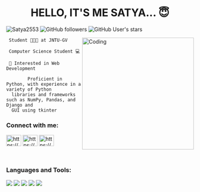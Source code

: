 <h1 align="center"><b>HELLO, IT'S ME SATYA... 😇</b></h1>

 <img src="https://komarev.com/ghpvc/?username=Satya2553&label=Profile%20views&color=0e75b6&style=flat" alt="Satya2553" /> ![GitHub followers](https://img.shields.io/github/followers/Satya2553) ![GitHub User's stars](https://img.shields.io/github/stars/Satya2553)

<img align="right" alt="Coding" width="300" src="https://media.istockphoto.com/id/1371339413/photo/co-working-team-meeting-concept-businessman-using-smart-phone-and-digital-tablet-and-laptop.jpg?b=1&s=170667a&w=0&k=20&c=GnW36mPEYr3TRpPZNLtT75u8v2HOczvRxGckWUN3hVg=">
     
     Student 🧑🏻‍🎓 at JNTU-GV
     
     Computer Science Student 💻
     
     👀 Interested in Web Development
     
            Proficient in Python, with experience in a variety of Python
      libraries and frameworks such as NumPy, Pandas, and Django and 
      GUI using tkinter


<h3 align="left">Connect with me:</h3>
<p align="left">
<a href="https://www.linkedin.com/in/mareedu-satyanarayana-686b54205" target="blank"><img align="center" src="https://cdn-icons-png.flaticon.com/512/145/145807.png" alt="https://www.linkedin.com/in/mareedu-satyanarayana-686b54205/" height="30" width="40" /></a>
<a href="https://www.facebook.com/satyanarayana.m.9047" target="blank"><img align="center" src="https://cdn1.iconfinder.com/data/icons/logotypes/32/circle-facebook_-512.png" alt="https://www.facebook.com/satyanarayana.m.9047" height="30" width="40" /></a>
<a href="https://www.instagram.com/satyanarayana._.m/" target="blank"><img align="center" src="https://w7.pngwing.com/pngs/722/1011/png-transparent-logo-icon-instagram-logo-instagram-logo-purple-violet-text-thumbnail.png" alt="https://www.instagram.com/satyanarayana._.m/" height="30" width="40" /></a>
</p><br> 

<h3 align="left">Languages and Tools:</h3>

<img src="https://img.shields.io/badge/HTML5-E34F26?style=for-the-badge&logo=html5&logoColor=white"> <img src="https://img.shields.io/badge/CSS3-1572B6?style=for-the-badge&logo=css3&logoColor=white"> <img src="https://img.shields.io/badge/JavaScript-323330?style=for-the-badge&logo=javascript&logoColor=F7DF1E"> <img src="https://img.shields.io/badge/Django-339933?style=for-the-badge&logo=django&logoColor=306AF9%22"> <img src="https://img.shields.io/badge/Python-000000?style=for-the-badge&logo=python&logoColor=white"> 


<!-- <br><p><img align="center" src="https://github-readme-stats.vercel.app/api?username=Satya2553&theme=blue-green&show_icons=true" ></p>
    
<p><img align="center" src="https://github-readme-stats.vercel.app/api/top-langs?username=Satya2553&theme=outrun&show_icons=true&locale=en&layout=compact" alt="khushboogoel01" /></p>

 -->
